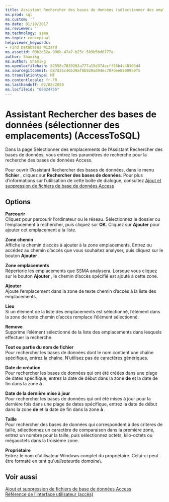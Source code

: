 ```yaml
---
title: Assistant Rechercher des bases de données (sélectionner des emplacements) (AccessToSQL) | Microsoft Docs
ms.prod: sql
ms.custom: ''
ms.date: 01/19/2017
ms.reviewer: ''
ms.technology: ssma
ms.topic: conceptual
helpviewer_keywords:
- Find Databases Wizard
ms.assetid: 00b2d32a-998b-47a7-b25c-589b5bd6777a
author: Shamikg
ms.author: Shamikg
ms.openlocfilehash: 82558c7839263a777a15d374acff28b4c40103d4
ms.sourcegitcommit: b87d36c46b39af8b929ad94ec707dee8800950f5
ms.translationtype: MT
ms.contentlocale: fr-FR
ms.lasthandoff: 02/08/2020
ms.locfileid: "68024755"
---
```

# <a name="find-databases-wizard-select-locations-accesstosql"></a>Assistant Rechercher des bases de données (sélectionner des emplacements) (AccessToSQL)
Dans la page Sélectionner des emplacements de l’Assistant Rechercher des bases de données, vous entrez les paramètres de recherche pour la recherche des bases de données Access.  
  
Pour ouvrir l’Assistant Rechercher des bases de données, dans le menu **fichier** , cliquez sur **Rechercher des bases de données**. Pour plus d’informations sur l’utilisation de cette boîte de dialogue, consultez [Ajout et suppression de fichiers de base de données Access](adding-and-removing-access-database-files-accesstosql.md)  
  
## <a name="options"></a>Options  
**Parcourir**  
Cliquez pour parcourir l’ordinateur ou le réseau. Sélectionnez le dossier ou l’emplacement à rechercher, puis cliquez sur **OK**. Cliquez sur **Ajouter** pour ajouter cet emplacement à la liste.  
  
**Zone chemin**  
Affiche le chemin d’accès à ajouter à la zone emplacements. Entrez ou accédez au chemin d’accès que vous souhaitez analyser, puis cliquez sur le bouton **Ajouter** .  
  
**Zone emplacements**  
Répertorie les emplacements que SSMA analysera. Lorsque vous cliquez sur le bouton **Ajouter** , le chemin d’accès spécifié est ajouté à cette zone.  
  
**Ajouter**  
Ajoute l’emplacement dans la zone de texte chemin d’accès à la liste des emplacements.  
  
**Lieu**  
Si un élément de la liste des emplacements est sélectionné, l’élément dans la zone de texte chemin d’accès remplace l’élément sélectionné.  
  
**Remove**  
Supprime l’élément sélectionné de la liste des emplacements dans lesquels effectuer la recherche.  
  
**Tout ou partie du nom de fichier**  
Pour rechercher les bases de données dont le nom contient une chaîne spécifique, entrez la chaîne. N’utilisez pas de caractères génériques.  
  
**Date de création**  
Pour rechercher les bases de données qui ont été créées dans une plage de dates spécifique, entrez la date de début dans la zone **de** et la date de fin dans la zone **à** .  
  
**Date de la dernière mise à jour**  
Pour rechercher les bases de données qui ont été mises à jour pour la dernière fois dans une plage de dates spécifique, entrez la date de début dans la zone **de** et la date de fin dans la zone **à** .  
  
**Taille**  
Pour rechercher des bases de données qui correspondent à des critères de taille, sélectionnez un caractère de comparaison dans la première zone, entrez un nombre pour la taille, puis sélectionnez octets, kilo-octets ou mégaoctets dans la troisième zone.  
  
**Propriétaire**  
Entrez le nom d’utilisateur Windows complet du propriétaire. Celui-ci peut être formaté en tant qu'*utilisateur*de *domaine*\\.  
  
## <a name="see-also"></a>Voir aussi  
[Ajout et suppression de fichiers de base de données Access](adding-and-removing-access-database-files-accesstosql.md)  
[Référence de l’interface utilisateur (accès)](https://msdn.microsoft.com/af24c303-4a41-449b-9c86-d6558a97e839)  
  
